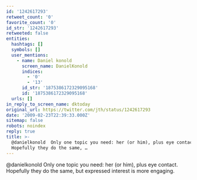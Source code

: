 ```yaml
---
id: '1242617293'
retweet_count: '0'
favorite_count: '0'
id_str: '1242617293'
retweeted: false
entities:
  hashtags: []
  symbols: []
  user_mentions:
    - name: Daniel konold
      screen_name: DanielKonold
      indices:
        - '0'
        - '13'
      id_str: '1875386172329095168'
      id: '1875386172329095168'
  urls: []
in_reply_to_screen_name: dktoday
original_url: https://twitter.com/jth/status/1242617293
date: '2009-02-23T22:39:33.000Z'
sitemap: false
robots: noindex
reply: true
title: >-
  @danielkonold  Only one topic you need: her (or him), plus eye contact.
  Hopefully they do the same, …
---
```


@danielkonold  Only one topic you need: her (or him), plus eye contact. Hopefully they do the same, but expressed interest is more engaging.